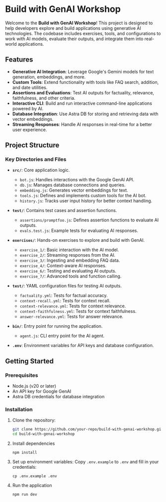 # Build with GenAI Workshop

Welcome to the **Build with GenAI Workshop**! This project is designed to help developers explore and build applications using generative AI technologies. The codebase includes exercises, tools, and configurations to work with AI models, evaluate their outputs, and integrate them into real-world applications.

## Features

- **Generative AI Integration**: Leverage Google's Gemini models for text generation, embeddings, and more.
- **Custom Tools**: Extend functionality with tools like FAQ search, addition, and date utilities.
- **Assertions and Evaluations**: Test AI outputs for factuality, relevance, faithfulness, and other criteria.
- **Interactive CLI**: Build and run interactive command-line applications powered by AI.
- **Database Integration**: Use Astra DB for storing and retrieving data with vector embeddings.
- **Streaming Responses**: Handle AI responses in real-time for a better user experience.

## Project Structure

### Key Directories and Files

- **`src/`**: Core application logic.

  - `bot.js`: Handles interactions with the Google GenAI API.
  - `db.js`: Manages database connections and queries.
  - `embedding.js`: Generates vector embeddings for text.
  - `tools.js`: Defines and implements custom tools for the AI bot.
  - `history.js`: Tracks user input history for better context handling.

- **`test/`**: Contains test cases and assertion functions.

  - `assertions/promptfoo.js`: Defines assertion functions to evaluate AI outputs.
  - `evals.test.js`: Example tests for evaluating AI responses.

- **`exercises/`**: Hands-on exercises to explore and build with GenAI.

  - `exercise_1/`: Basic interaction with the AI model.
  - `exercise_2/`: Streaming responses from the AI.
  - `exercise_3/`: Ingesting and embedding FAQ data.
  - `exercise_4/`: Context-aware AI responses.
  - `exercise_6/`: Testing and evaluating AI outputs.
  - `exercise_7/`: Advanced tools and function calling.

- **`test/`**: YAML configuration files for testing AI outputs.

  - `factuality.yml`: Tests for factual accuracy.
  - `context-recall.yml`: Tests for context recall.
  - `context-relevance.yml`: Tests for context relevance.
  - `context-faithfulness.yml`: Tests for context faithfulness.
  - `answer-relevance.yml`: Tests for answer relevance.

- **`bin/`**: Entry point for running the application.

  - `agent.js`: CLI entry point for the AI agent.

- **`.env`**: Environment variables for API keys and database configuration.

## Getting Started

### Prerequisites

- Node.js (v20 or later)
- An API key for Google GenAI
- Astra DB credentials for database integration

### Installation

1. Clone the repository:
   ```bash
   git clone https://github.com/your-repo/build-with-genai-workshop.git
   cd build-with-genai-workshop
   ```
2. Install dependencies
   ```
   npm install
   ```
3. Set up environment variables: Copy `.env.example` to `.env` and fill in your credentials:
   ```
   cp .env.example .env
   ```
4. Run the application
   ```
   npm run dev
   ```
